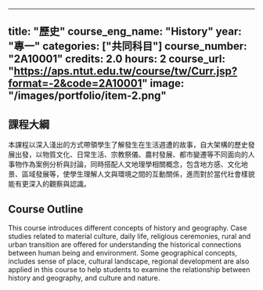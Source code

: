 
---
title: "歷史"
course_eng_name: "History"
year: "專一"
categories: ["共同科目"]
course_number: "2A10001"
credits: 2.0
hours: 2
course_url: "https://aps.ntut.edu.tw/course/tw/Curr.jsp?format=-2&code=2A10001"
image: "/images/portfolio/item-2.png"
---

## 課程大綱

本課程以深入淺出的方式帶領學生了解發生在生活週遭的故事，自大架構的歷史發展出發，以物質文化、日常生活、宗教祭儀、農村發展、都市變遷等不同面向的人事物作為案例分析與討論，同時搭配人文地理學相關概念，包含地方感、文化地景、區域發展等，使學生理解人文與環境之間的互動關係，進而對於當代社會樣貌能有更深入的觀察與認識。

## Course Outline

This course introduces different concepts of history and geography. Case studies related to material culture, daily life, religious ceremonies, rural and urban transition are offered for understanding the historical connections between human being and environment. Some geographical concepts, includes sense of place, cultural landscape, regional development are also applied in this course to help students to examine the relationship between history and geography, and culture and nature.
